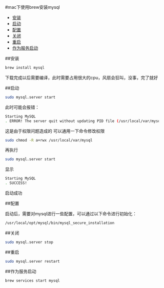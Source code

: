 #mac下使用brew安装mysql
- [安装](#安装)
- [启动](#启动)
- [配置](#配置)
- [关闭](#关闭)
- [重启](#重启)
- [作为服务启动](#作为服务启动)

##安装

```bash
brew install mysql
```
下载完成以后需要编译，此时需要占用很大的cpu，风扇会狂叫，没事，完了就好

##启动
```bash
sudo mysql.server start
```
此时可能会报错：
```bash
Starting MySQL
. ERROR! The server quit without updating PID file (/usr/local/var/mysql/xxxxx.local.pid).
```
这是由于权限问题造成的
可以通用一下命令修改权限
```bash
sudo chmod -R a+rwx /usr/local/var/mysql
```
再执行
```bash
sudo mysql.server start
```
显示
```bash
Starting MySQL
. SUCCESS!
```
启动成功

##配置

启动后，需要对mysql进行一些配置，可以通过以下命令进行初始化：
```bash
/usr/local/opt/mysql/bin/mysql_secure_installation
```
##关闭
```bash
sudo mysql.server stop
```
##重启
```bash
sudo mysql.server restart
```

##作为服务启动
```bash
brew services start mysql
```
